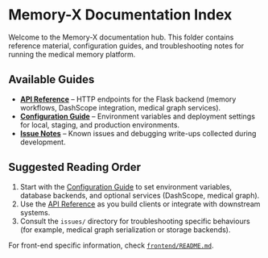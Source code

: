 # Memory-X Documentation Index

Welcome to the Memory-X documentation hub. This folder contains reference
material, configuration guides, and troubleshooting notes for running the
medical memory platform.

## Available Guides

- **[API Reference](api-reference.md)** – HTTP endpoints for the Flask backend
  (memory workflows, DashScope integration, medical graph services).
- **[Configuration Guide](configuration.md)** – Environment variables and
  deployment settings for local, staging, and production environments.
- **[Issue Notes](issues/)** – Known issues and debugging write-ups collected
  during development.

## Suggested Reading Order

1. Start with the [Configuration Guide](configuration.md) to set environment
   variables, database backends, and optional services (DashScope, medical
   graph).
2. Use the [API Reference](api-reference.md) as you build clients or integrate
   with downstream systems.
3. Consult the `issues/` directory for troubleshooting specific behaviours (for
   example, medical graph serialization or storage backends).

For front-end specific information, check
[`frontend/README.md`](../frontend/README.md).

